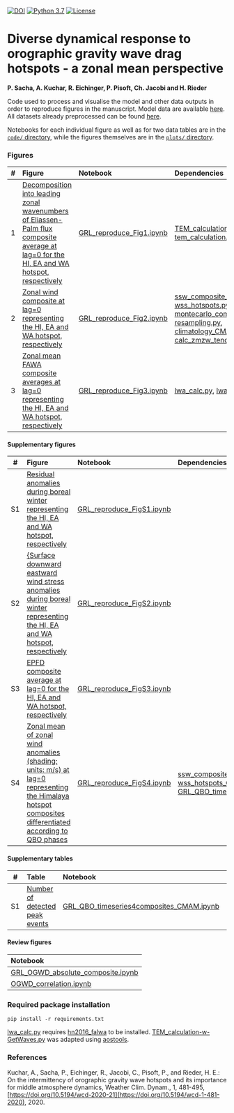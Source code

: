 [![DOI](https://zenodo.org/badge/DOI/10.5281/zenodo.4300028.svg)](https://doi.org/10.5281/zenodo.4300028)
[![Python 3.7](https://img.shields.io/badge/python-3.6-blue.svg)](https://www.python.org/downloads/release/python-369/)
[![License](https://img.shields.io/badge/License-MIT-yellow.svg)](LICENSE)

# Diverse dynamical response to orographic gravity wave drag hotspots - a zonal mean perspective
**P. Sacha, A. Kuchar, R. Eichinger, P. Pisoft, Ch. Jacobi and H. Rieder**

Code used to process and visualise the model and other data outputs in order to reproduce figures in the manuscript.
Model data are available [here](http://climate-modelling.canada.ca/climatemodeldata/cmam/output/CMAM/CMAM30-SD/index.shtml). All datasets already preprocessed can be found [here](https://data.mendeley.com/datasets/j3hj7f9t67/3).

Notebooks for each individual figure as well as for two data tables are in the [`code/` directory](code), while the figures themselves are in the [`plots/` directory](plots).

### Figures
|  #  | Figure                                                                                                                                                                                                    | Notebook                                                                              | Dependencies                                                                                                                                                             |
|:---:|:----------------------------------------------------------------------------------------------------------------------------------------------------------------------------------------------------------|:--------------------------------------------------------------------------------------|:-------------------------------------------------------------------------------------------------------------------------------------------------------------------------|
|  1 | [Decomposition into leading zonal wavenumbers of Eliassen-Palm flux composite average at lag=0 for the HI, EA and WA hotspot, respectively](plots/EPFD+EPfluxes+wavenumbers-0123_anomalies_all_20days_zm_wEPFDsignificancetropopause_DJFonly_pvalue005.pdf)                                                      | [GRL_reproduce_Fig1.ipynb](code/GRL_reproduce_Fig1.ipynb)                 |      [TEM_calculation-w-GetWaves.py](code/TEM_calculation-w-GetWaves.py), [tem_calculation.py](code/tem_calculation.py)                                                                                                                    |
|  2 | [Zonal wind composite at lag=0 representing the HI, EA and WA hotspot, respectively](plots/ua+tend_anomalies_all_20days_zm_wsignificance_DJFonly.pdf)                | [GRL_reproduce_Fig2.ipynb](code/GRL_reproduce_Fig2.ipynb)                 | [ssw_composite_cmam_optimized2-wss_hotspots.py](code/ssw_composite_cmam_optimized2-wss_hotspots.py), [montecarlo_composites_script.py](code/montecarlo_composites_script-faster.py), [resampling.py](code/resampling.py), [climatology_CMAM_woSSW.py](code/climatology_CMAM_woSSW.py), [calc_zmzw_tendency.py](code/calc_zmzw_tendency.py)                                                                                                                               |
|  3 | [Zonal mean FAWA composite averages at lag=0 representing the HI, EA and WA hotspot, respectively](plots/lwatend_anomalies_all_20days_zm_wsignificance_DJFonly.pdf) | [GRL_reproduce_Fig3.ipynb](code/GRL_reproduce_Fig3.ipynb)                     |     [lwa_calc.py](code/lwa_calc.py), [lwa_tendency_calc.py](code/lwa_tendency_calc.py)                                                                                                                       |

#### Supplementary figures
|  #  | Figure                                                                                                                                                                                                    | Notebook                                                                              | Dependencies                                                                                                                                                             |
|:---:|:----------------------------------------------------------------------------------------------------------------------------------------------------------------------------------------------------------|:--------------------------------------------------------------------------------------|:-------------------------------------------------------------------------------------------------------------------------------------------------------------------------|
|  S1 | [Residual anomalies during boreal winter representing the HI, EA and WA hotspot, respectively](plots//TEM-res3-new_anomalies_all_20days_zm_wosignificance_DJFonly.pdf)                                               | [GRL_reproduce_FigS1.ipynb](code/GRL_reproduce_FigS1.ipynb)                     | |
| S2 | [{Surface downward eastward wind stress anomalies during boreal winter representing the HI, EA and WA hotspot, respectively](plots/tauu_anomalies_allwclim_20days_wsignificancefrom10000_PlateCarree_DJFonly.pdf)                                                                              | [GRL_reproduce_FigS2.ipynb](code/GRL_reproduce_FigS2.ipynb)                       |                                                                                                                                    |
|  S3 | [EPFD composite average at lag=0 for the HI, EA and WA hotspot, respectively](plots/EPFD+EPfluxes_anomalies_all_20days_zm_wEPFDsignificancetropopause_DJFonly+alllayers.pdf)                                                                              | [GRL_reproduce_FigS3.ipynb](code/GRL_reproduce_FigS3.ipynb)                       |                                                                                                                                      |
|  S4 | [Zonal mean of zonal wind anomalies (shading; units: m/s) at lag=0 representing the Himalaya hotspot composites differentiated according to QBO phases](plots/ua_anomalies_all_20days_zm_wosignificance_DJFonly_QBO_Himalyasonly.pdf)                                                                              | [GRL_reproduce_FigS4.ipynb](code/GRL_reproduce_FigS4.ipynb)                       |             [ssw_composite_cmam_optimized2-wss_hotspots_QBO.py](code/ssw_composite_cmam_optimized2-wss_hotspots_QBO.py),           [GRL_QBO_timeseries4composites_CMAM.ipynb](code/GRL_QBO_timeseries4composites_CMAM.ipynb )                                                                                                            |

#### Supplementary tables
|  #  | Table                                                                                                                                                                                                    | Notebook                                                                              | Dependencies                                                                                                                                                             |
|:---:|:----------------------------------------------------------------------------------------------------------------------------------------------------------------------------------------------------------|:--------------------------------------------------------------------------------------|:-------------------------------------------------------------------------------------------------------------------------------------------------------------------------|
|  S1 | [Number of detected peak events](plots/table_S1.tex)                                               | [GRL_QBO_timeseries4composites_CMAM.ipynb](code/GRL_QBO_timeseries4composites_CMAM.ipynb)                     | |


#### Review figures
|    Notebook                                                                              | 
|:-------------------------------------------------------------------------------------------------------------------------------------------------------------------------|
| [GRL_OGWD_absolute_composite.ipynb](code/GRL_OGWD_absolute_composite.ipynb)                   |
| [OGWD_correlation.ipynb](code/OGWD_correlation.ipynb)                   |


### Required package installation
`pip install -r requirements.txt`

[lwa_calc.py](code/lwa_calc.py) requires [hn2016_falwa](https://github.com/csyhuang/hn2016_falwa) to be installed. [TEM_calculation-w-GetWaves.py](code/TEM_calculation-w-GetWaves.py) was adapted using [aostools](https://github.com/mjucker/aostools).

### References

Kuchar, A., Sacha, P., Eichinger, R., Jacobi, C., Pisoft, P., and Rieder, H. E.: On the intermittency of orographic gravity wave hotspots and its importance for middle atmosphere dynamics, Weather Clim. Dynam., 1, 481-495, [https://doi.org/10.5194/wcd-2020-21](https://doi.org/10.5194/wcd-1-481-2020), 2020.
